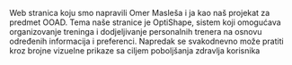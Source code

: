 Web stranica koju smo napravili Omer Masleša i ja kao naš projekat za predmet OOAD. Tema naše stranice je OptiShape, sistem koji omogućava organizovanje treninga i dodjeljivanje personalnih trenera na osnovu određenih informacija i preferenci. Napredak se svakodnevno može pratiti kroz brojne vizuelne prikaze sa ciljem poboljšanja zdravlja korisnika
